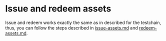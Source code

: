 # Issue and redeem assets

Issue and redeem works exactly the same as in described for the testchain, thus, you can follow the steps described in [issue-assets.md](../connecting-to-the-testchain/issue-assets.md "mention") and [redeem-assets.md](../connecting-to-the-testchain/redeem-assets.md "mention").&#x20;
